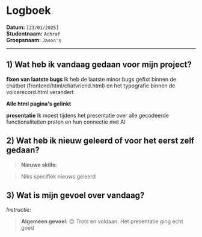 # Logboek

**Datum:** `[23/01/2025]`  
**Studentnaam:** `Achraf`  
**Groepsnaam:** `Jason's`

---

## 1) Wat heb ik vandaag gedaan voor mijn project?

**fixen van laatste bugs**
Ik heb de laatste minor bugs gefixt binnen de chatbot (frontend/html/chatvriend.html) en het typografie binnen de voicerecord.html verandert

**Alle html pagina's gelinkt**

**presentatie**
Ik moest tijdens het presentatie over alle gecodeerde functionaliteiten praten en hun connectie met AI

## 2) Wat heb ik nieuw geleerd of voor het eerst zelf gedaan?

> **Nieuwe skills:**

> Niks specifiek nieuws geleerd

## 3) Wat is mijn gevoel over vandaag?

_Instructie:_

> **Algemeen gevoel:**
> 😊 Trots en voldaan.
> Het presentatie ging echt goed
